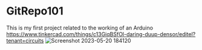# GitRepo101
This is my first project related to the working of an Arduino
https://www.tinkercad.com/things/c13GiqBSfOl-daring-duup-densor/editel?tenant=circuits
![Screenshot 2023-05-20 184120](https://github.com/ArnavSharma12/GitRepo101/assets/134147469/aaba9f77-47f2-4656-a86c-7992c8f5bad4)
